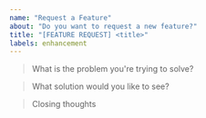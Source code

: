 ```yaml
---
name: "Request a Feature"
about: "Do you want to request a new feature?"
title: "[FEATURE REQUEST] <title>"
labels: enhancement
---
```


> What is the problem you're trying to solve?

<!-- A description of what you'd want. -->

> What solution would you like to see?

<!-- A description of the potential solution. Give as much detail as possible. -->

> Closing thoughts

<!-- Any final comments or thoughts. -->
